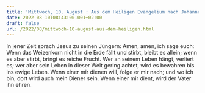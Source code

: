 ```yaml
---
title: 'Mittwoch, 10. August : Aus dem Heiligen Evangelium nach Johannes - Joh 12,24-26.'
date: 2022-08-10T08:43:00.001+02:00
draft: false
url: /2022/08/mittwoch-10-august-aus-dem-heiligen.html
---
```


In jener Zeit sprach Jesus zu seinen Jüngern: Amen, amen, ich sage euch: Wenn das Weizenkorn nicht in die Erde fällt und stirbt, bleibt es allein; wenn es aber stirbt, bringt es reiche Frucht. Wer an seinem Leben hängt, verliert es; wer aber sein Leben in dieser Welt gering achtet, wird es bewahren bis ins ewige Leben. Wenn einer mir dienen will, folge er mir nach; und wo ich bin, dort wird auch mein Diener sein. Wenn einer mir dient, wird der Vater ihn ehren.